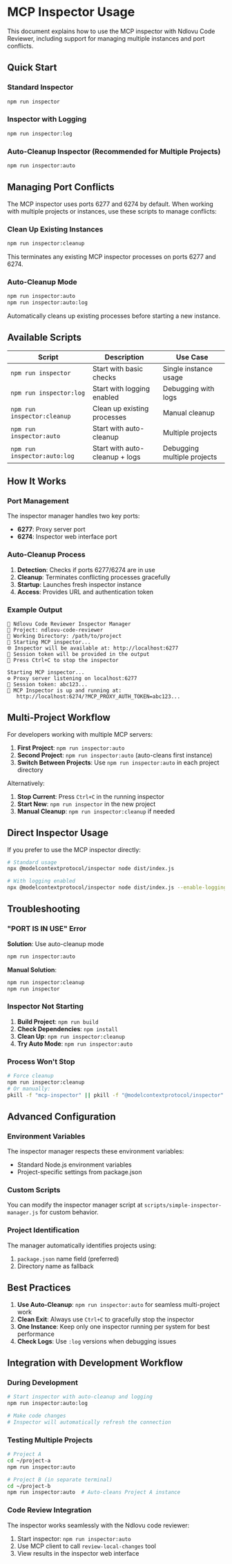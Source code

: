# MCP Inspector Usage

This document explains how to use the MCP inspector with Ndlovu Code Reviewer, including support for managing multiple instances and port conflicts.

## Quick Start

### Standard Inspector
```bash
npm run inspector
```

### Inspector with Logging
```bash
npm run inspector:log
```

### Auto-Cleanup Inspector (Recommended for Multiple Projects)
```bash
npm run inspector:auto
```

## Managing Port Conflicts

The MCP inspector uses ports 6277 and 6274 by default. When working with multiple projects or instances, use these scripts to manage conflicts:

### Clean Up Existing Instances
```bash
npm run inspector:cleanup
```
This terminates any existing MCP inspector processes on ports 6277 and 6274.

### Auto-Cleanup Mode
```bash
npm run inspector:auto
npm run inspector:auto:log
```
Automatically cleans up existing processes before starting a new instance.

## Available Scripts

| Script | Description | Use Case |
|--------|-------------|----------|
| `npm run inspector` | Start with basic checks | Single instance usage |
| `npm run inspector:log` | Start with logging enabled | Debugging with logs |
| `npm run inspector:cleanup` | Clean up existing processes | Manual cleanup |
| `npm run inspector:auto` | Start with auto-cleanup | Multiple projects |
| `npm run inspector:auto:log` | Start with auto-cleanup + logs | Debugging multiple projects |

## How It Works

### Port Management
The inspector manager handles two key ports:
- **6277**: Proxy server port
- **6274**: Inspector web interface port

### Auto-Cleanup Process
1. **Detection**: Checks if ports 6277/6274 are in use
2. **Cleanup**: Terminates conflicting processes gracefully
3. **Startup**: Launches fresh inspector instance
4. **Access**: Provides URL and authentication token

### Example Output

```
🚀 Ndlovu Code Reviewer Inspector Manager
📁 Project: ndlovu-code-reviewer
📍 Working Directory: /path/to/project
🔧 Starting MCP inspector...
🌐 Inspector will be available at: http://localhost:6277
🔑 Session token will be provided in the output
🛑 Press Ctrl+C to stop the inspector

Starting MCP inspector...
⚙️ Proxy server listening on localhost:6277
🔑 Session token: abc123...
🚀 MCP Inspector is up and running at:
   http://localhost:6274/?MCP_PROXY_AUTH_TOKEN=abc123...
```

## Multi-Project Workflow

For developers working with multiple MCP servers:

1. **First Project**: `npm run inspector:auto`
2. **Second Project**: `npm run inspector:auto` (auto-cleans first instance)
3. **Switch Between Projects**: Use `npm run inspector:auto` in each project directory

Alternatively:
1. **Stop Current**: Press `Ctrl+C` in the running inspector
2. **Start New**: `npm run inspector` in the new project
3. **Manual Cleanup**: `npm run inspector:cleanup` if needed

## Direct Inspector Usage

If you prefer to use the MCP inspector directly:

```bash
# Standard usage
npx @modelcontextprotocol/inspector node dist/index.js

# With logging enabled
npx @modelcontextprotocol/inspector node dist/index.js --enable-logging
```

## Troubleshooting

### "PORT IS IN USE" Error
**Solution**: Use auto-cleanup mode
```bash
npm run inspector:auto
```

**Manual Solution**:
```bash
npm run inspector:cleanup
npm run inspector
```

### Inspector Not Starting
1. **Build Project**: `npm run build`
2. **Check Dependencies**: `npm install`
3. **Clean Up**: `npm run inspector:cleanup`
4. **Try Auto Mode**: `npm run inspector:auto`

### Process Won't Stop
```bash
# Force cleanup
npm run inspector:cleanup
# Or manually:
pkill -f "mcp-inspector" || pkill -f "@modelcontextprotocol/inspector"
```

## Advanced Configuration

### Environment Variables
The inspector manager respects these environment variables:
- Standard Node.js environment variables
- Project-specific settings from package.json

### Custom Scripts
You can modify the inspector manager script at `scripts/simple-inspector-manager.js` for custom behavior.

### Project Identification
The manager automatically identifies projects using:
1. `package.json` name field (preferred)
2. Directory name as fallback

## Best Practices

1. **Use Auto-Cleanup**: `npm run inspector:auto` for seamless multi-project work
2. **Clean Exit**: Always use `Ctrl+C` to gracefully stop the inspector
3. **One Instance**: Keep only one inspector running per system for best performance
4. **Check Logs**: Use `:log` versions when debugging issues

## Integration with Development Workflow

### During Development
```bash
# Start inspector with auto-cleanup and logging
npm run inspector:auto:log

# Make code changes
# Inspector will automatically refresh the connection
```

### Testing Multiple Projects
```bash
# Project A
cd ~/project-a
npm run inspector:auto

# Project B (in separate terminal)
cd ~/project-b
npm run inspector:auto  # Auto-cleans Project A instance
```

### Code Review Integration
The inspector works seamlessly with the Ndlovu code reviewer:
1. Start inspector: `npm run inspector:auto`
2. Use MCP client to call `review-local-changes` tool
3. View results in the inspector web interface